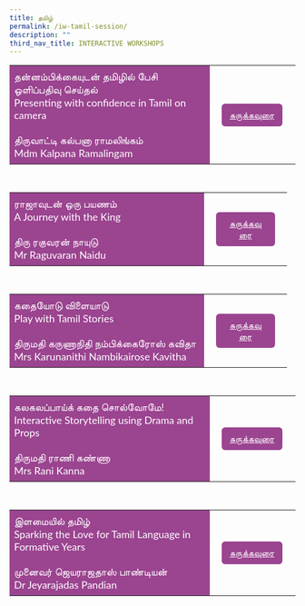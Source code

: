 ```yaml
---
title: தமிழ்
permalink: /iw-tamil-session/
description: ""
third_nav_title: INTERACTIVE WORKSHOPS
---
```

<style>
    .btn1{
    font-size: 16px;
    font-family:Lato,sans-serif;
    background-color: #9b4490;
    padding: 10px 13px;
    margin: -5px 13px;
    border-radius: 6px;
    width: 60%;
    text-align: center;
    display:block;
    }
     .btn1:hover {
background-color: lightgrey;!important;
}
.content a {
margin-bottom:0rem;
text-decoration:none;
}
@media only screen and (max-width: 600px) {
    .btn1 {
      width:74%
    }
}
</style>

<table style="border-collapse: collapse;
  width: 100%;">
  <tbody><tr>
    <td style="border: none; width: 70%;
  text-align: left;padding: 8px;background-color:#9b4490;color:#fff;font-family:Lato,sans-serif;font-size: 18px;">தன்னம்பிக்கையுடன் தமிழில் பேசி ஒளிப்பதிவு செய்தல்<br>Presenting with confidence in Tamil on camera <br>
<br>திருவாட்டி கல்பனா ராமலிங்கம்<br>
Mdm Kalpana Ramalingam<br>
</td>
    <td style="border: none;
  text-align: left;padding: 8px;width: 30%;font-family:Lato,sans-serif;">
 <a href="/iw-tl-mdm-kalpana-ramalingam/" class="btn1" style="color:#fff;">சுருக்கவுரை</a>
</td>
    </tr>
</tbody></table>
<br>
<table style="border-collapse: collapse;
  width: 100%;">
  <tbody><tr>
    <td style="border: none; width: 70%;
  text-align: left;padding: 8px;background-color:#9b4490;color:#fff;font-family:Lato,sans-serif;font-size: 18px;">ராஜாவுடன் ஒரு பயணம்<br>A Journey with the King<br><br>திரு ரகுவரன் நாயுடு<br>
Mr Raguvaran Naidu<br>
</td>
    <td style="border: none;
  text-align: left;padding: 8px;width: 30%;font-family:Lato,sans-serif;">
 <a href="/iw-tl-mr-raguvaran-naidu/" class="btn1" style="color:#fff;">சுருக்கவுரை</a>
</td>
    </tr>
</tbody></table>
<br>
<table style="border-collapse: collapse;
  width: 100%;">
  <tbody><tr>
    <td style="border: none; width: 70%;
  text-align: left;padding: 8px;background-color:#9b4490;color:#fff;font-family:Lato,sans-serif;font-size: 18px;">கதையோடு விளையாடு<br>Play with Tamil Stories <br><br>திருமதி கருணாநிதி நம்பிக்கைரோஸ் கவிதா<br>
Mrs Karunanithi Nambikairose Kavitha<br>
</td>
    <td style="border: none;
  text-align: left;padding: 8px;width: 30%;font-family:Lato,sans-serif;">
 <a href="/iw-tl-mrs-karunanithi-nambikairose-kavitha/" class="btn1" style="color:#fff;">சுருக்கவுரை</a>
</td>
    </tr>
</tbody></table>
<br><table style="border-collapse: collapse;
  width: 100%;">
  <tbody><tr>
    <td style="border: none; width: 70%;
  text-align: left;padding: 8px;background-color:#9b4490;color:#fff;font-family:Lato,sans-serif;font-size: 18px;">கலகலப்பாய்க் கதை சொல்வோமே!<br>Interactive Storytelling using Drama and Props<br><br>திருமதி ராணி கண்ணா<br>
Mrs Rani Kanna<br>
</td>
   <td style="border: none;
  text-align: left;padding: 8px;width: 30%;font-family:Lato,sans-serif;">
 <a href="/iw-tl-mrs-rani-kanna/" class="btn1" style="color:#fff;">சுருக்கவுரை</a>
</td>
    </tr>
</tbody></table><br><table style="border-collapse: collapse;
  width: 100%;">
  <tbody><tr>
    <td style="border: none; width: 70%;
  text-align: left;padding: 8px;background-color:#9b4490;color:#fff;font-family:Lato,sans-serif;font-size: 18px;">இளமையில் தமிழ்<br>Sparking the Love for Tamil Language in Formative Years <br><br>முனைவர் ‌ஜெயராஜதாஸ் பாண்டியன்<br>
Dr Jeyarajadas Pandian<br>
</td>
    <td style="border: none;
  text-align: left;padding: 8px;width: 30%;font-family:Lato,sans-serif;">
 <a href="/sc-tl-dr-jeyarajadas-pandian/" class="btn1" style="color:#fff;">சுருக்கவுரை</a>
</td>   </tr>
	</tbody></table>